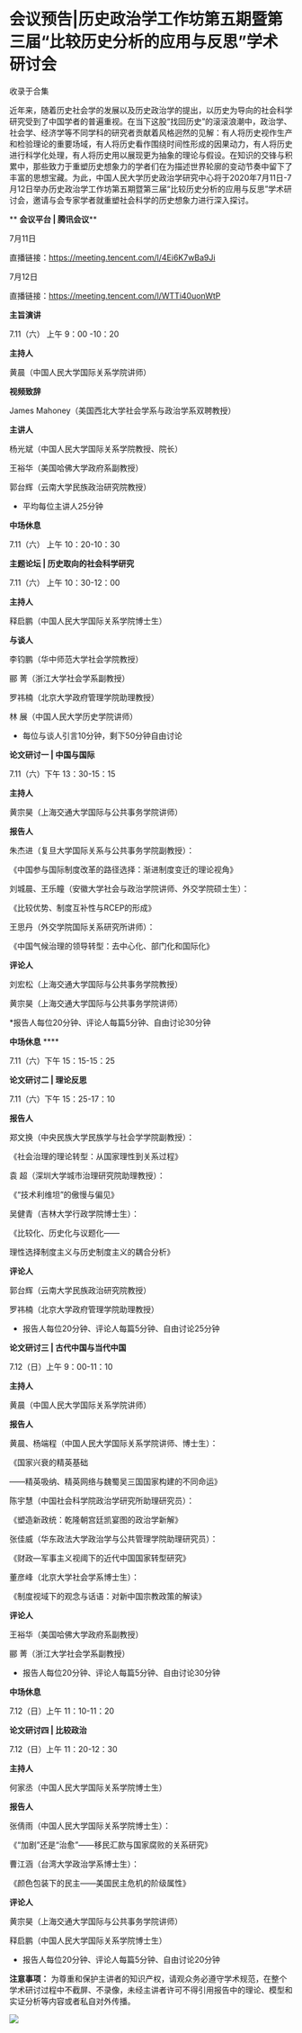 # 会议预告|历史政治学工作坊第五期暨第三届“比较历史分析的应用与反思”学术研讨会


收录于合集

近年来，随着历史社会学的发展以及历史政治学的提出，以历史为导向的社会科学研究受到了中国学者的普遍重视。在当下这股“找回历史”的滚滚浪潮中，政治学、社会学、经济学等不同学科的研究者贡献着风格迥然的见解：有人将历史视作生产和检验理论的重要场域，有人将历史看作围绕时间性形成的因果动力，有人将历史进行科学化处理，有人将历史用以展现更为抽象的理论与假设。在知识的交锋与积累中，那些致力于重塑历史想象力的学者们在为描述世界轮廓的变动节奏中留下了丰富的思想宝藏。为此，中国人民大学历史政治学研究中心将于2020年7月11日-7月12日举办历史政治学工作坊第五期暨第三届“比较历史分析的应用与反思”学术研讨会，邀请与会专家学者就重塑社会科学的历史想象力进行深入探讨。

  

  

 ** **会议平台 | 腾讯会议****

  

7月11日  

直播链接：https://meeting.tencent.com/l/4Ei6K7wBa9Ji

7月12日  

直播链接：https://meeting.tencent.com/l/WTTi40uonWtP

  

**主旨演讲**

  

7.11（六） 上午 9：00 -10：20

**主持人**

黄晨（中国人民大学国际关系学院讲师）

**视频致辞**

James Mahoney（美国西北大学社会学系与政治学系双聘教授）

**主讲人**

杨光斌（中国人民大学国际关系学院教授、院长）

王裕华（美国哈佛大学政府系副教授）

郭台辉（云南大学民族政治研究院教授）

* 平均每位主讲人25分钟  

**中场休息**

7.11（六） 上午 10：20-10：30

  

  

 **主题论坛 | 历史取向的社会科学研究**

  

7.11（六） 上午 10：30-12：00  

**主持人**

释启鹏（中国人民大学国际关系学院博士生）

**与谈人**

李钧鹏（华中师范大学社会学院教授）

郦 菁（浙江大学社会学系副教授）

罗祎楠（北京大学政府管理学院助理教授）

林 展（中国人民大学历史学院讲师）

* 每位与谈人引言10分钟，剩下50分钟自由讨论

  

**论文研讨一 | 中国与国际**

  

7.11（六）下午 13：30-15：15

**主持人**

黄宗昊（上海交通大学国际与公共事务学院讲师）

**报告人**

朱杰进（复旦大学国际关系与公共事务学院副教授）：

《中国参与国际制度改革的路径选择：渐进制度变迁的理论视角》

  

刘城晨、王乐瞳（安徽大学社会与政治学院讲师、外交学院硕士生）：

《比较优势、制度互补性与RCEP的形成》

  

王思丹（外交学院国际关系研究所讲师）：

《中国气候治理的领导转型：去中心化、部门化和国际化》

**评论人**

刘宏松（上海交通大学国际与公共事务学院教授）

黄宗昊（上海交通大学国际与公共事务学院讲师）

*报告人每位20分钟、评论人每篇5分钟、自由讨论30分钟

**中场休息** ****

7.11（六）下午 15：15-15：25

  

**论文研讨二 | 理论反思**

  

7.11（六）下午 15：25-17：10

**报告人**

郑文换（中央民族大学民族学与社会学学院副教授）：

《社会治理的理论转型：从国家理性到关系过程》

  

袁 超（深圳大学城市治理研究院助理教授）：

《“技术利维坦”的傲慢与偏见》

  

吴健青（吉林大学行政学院博士生）：

《比较化、历史化与议题化——

理性选择制度主义与历史制度主义的耦合分析》

**评论人**

郭台辉（云南大学民族政治研究院教授）

罗祎楠（北京大学政府管理学院助理教授）

* 报告人每位20分钟、评论人每篇5分钟、自由讨论25分钟

  

**论文研讨三 | 古代中国与当代中国**

  

7.12（日）上午 9：00-11：10

**主持人**

黄晨（中国人民大学国际关系学院讲师）

**报告人**

黄晨、杨端程（中国人民大学国际关系学院讲师、博士生）：

《国家兴衰的精英基础

——精英吸纳、精英网络与魏蜀吴三国国家构建的不同命运》

  

陈宇慧（中国社会科学院政治学研究所助理研究员）：

《塑造新政统：乾隆朝宫廷凯宴图的政治学新解》

  

张佳威（华东政法大学政治学与公共管理学院助理研究员）：

《财政—军事主义视阈下的近代中国国家转型研究》

  

董彦峰（北京大学社会学系博士生）：

《制度视域下的观念与话语：对新中国宗教政策的解读》

**评论人**

王裕华（美国哈佛大学政府系副教授）

郦 菁（浙江大学社会学系副教授）

* 报告人每位20分钟、评论人每篇5分钟、自由讨论30分钟

**中场休息**

7.12（日）上午 11：10-11：20

  

**论文研讨四 | 比较政治**

  

7.12（日）上午 11：20-12：30

**主持人**

何家丞（中国人民大学国际关系学院博士生）

**报告人**

张倩雨（中国人民大学国际关系学院博士生）：

《“加剧”还是“治愈”——移民汇款与国家腐败的关系研究》

  

曹江涵（台湾大学政治学系博士生）：

《颜色包装下的民主——美国民主危机的阶级属性》

**评论人**

黄宗昊（上海交通大学国际与公共事务学院讲师）

释启鹏（中国人民大学国际关系学院博士生）

* 报告人每位20分钟、评论人每篇5分钟、自由讨论20分钟

  

 **注意事项：**
为尊重和保护主讲者的知识产权，请观众务必遵守学术规范，在整个学术研讨过程中不截屏、不录像，未经主讲者许可不得引用报告中的理论、模型和实证分析等内容或者私自对外传播。

  

![](/images/278/2.jpeg)

  

